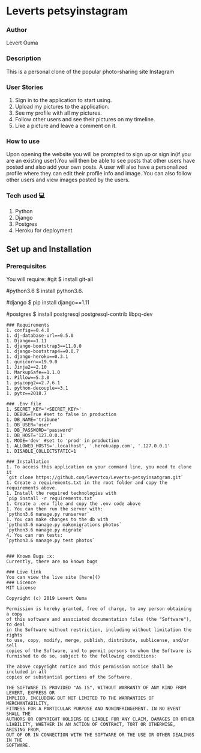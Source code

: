# Leverts petsyinstagram

###  Author
Levert Ouma

### Description
This is a personal clone of the popular photo-sharing site Instagram

### User Stories
1. Sign in to the application to start using.
2. Upload my pictures to the application.
3. See my profile with all my pictures.
4. Follow other users and see their pictures on my timeline.
5. Like a picture and leave a comment on it.

### How to use
Upon opening the website you will be prompted to sign up or sign in(if you are an existing user).You will then be able to see posts that other users have posted and also add your own posts.
A user will also have a personalized profile where they can edit their profile info and image.
You can also follow other users and view images posted by the users.

### Tech used :computer: 
1. Python
2. Django
3. Postgres
4. Heroku for deployment

## Set up and Installation

### Prerequisites
You will require:
#git
$ install git-all

#python3.6
$ install python3.6.

#django
$ pip install django==1.11

#postgres
$ install postgresql postgresql-contrib libpq-dev
```
### Requirements
1. config==0.4.0
1. dj-database-url==0.5.0
1. Django==1.11
1. django-bootstrap3==11.0.0
1. django-bootstrap4==0.0.7
1. django-heroku==0.3.1
1. gunicorn==19.9.0
1. Jinja2==2.10
1. MarkupSafe==1.1.0
1. Pillow==5.3.0
1. psycopg2==2.7.6.1
1. python-decouple==3.1
1. pytz==2018.7

### .Env file
1. SECRET_KEY='<SECRET_KEY>'
1. DEBUG=True #set to false in production
1. DB_NAME='tribune'
1. DB_USER='user'
1. DB_PASSWORD='password'
1. DB_HOST='127.0.0.1'
1. MODE='dev' #set to 'prod' in production
1. ALLOWED_HOSTS='.localhost', '.herokuapp.com', '.127.0.0.1'
1. DISABLE_COLLECTSTATIC=1

### Installation
1. To access this application on your command line, you need to clone it 
`git clone https://github.com/levertco/Leverts-petsyinsatgram.git`
1. Create a requirements.txt in the root folder and copy the requirements above.
1. Install the required technologies with
`pip install -r requirements.txt`
1. Create a .env file and copy the .env code above
1. You can then run the server with:
`python3.6 manage.py runserver`
1. You can make changes to the db with
`python3.6 manage.py makemigrations photos`
`python3.6 manage.py migrate`
4. You can run tests:
`python3.6 manage.py test photos`


### Known Bugs :x:
Currently, there are no known bugs

### Live link
You can view the live site [here]()
### Licence
MIT License

Copyright (c) 2019 Levert Ouma

Permission is hereby granted, free of charge, to any person obtaining a copy
of this software and associated documentation files (the "Software"), to deal
in the Software without restriction, including without limitation the rights
to use, copy, modify, merge, publish, distribute, sublicense, and/or sell
copies of the Software, and to permit persons to whom the Software is
furnished to do so, subject to the following conditions:

The above copyright notice and this permission notice shall be included in all
copies or substantial portions of the Software.

THE SOFTWARE IS PROVIDED "AS IS", WITHOUT WARRANTY OF ANY KIND FROM LEVERT, EXPRESS OR
IMPLIED, INCLUDING BUT NOT LIMITED TO THE WARRANTIES OF MERCHANTABILITY,
FITNESS FOR A PARTICULAR PURPOSE AND NONINFRINGEMENT. IN NO EVENT SHALL THE
AUTHORS OR COPYRIGHT HOLDERS BE LIABLE FOR ANY CLAIM, DAMAGES OR OTHER
LIABILITY, WHETHER IN AN ACTION OF CONTRACT, TORT OR OTHERWISE, ARISING FROM,
OUT OF OR IN CONNECTION WITH THE SOFTWARE OR THE USE OR OTHER DEALINGS IN THE
SOFTWARE.
